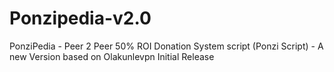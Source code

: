 # Ponzipedia-v2.0
PonziPedia - Peer 2 Peer 50% ROI Donation System script (Ponzi Script)  - A new Version based on Olakunlevpn Initial Release
